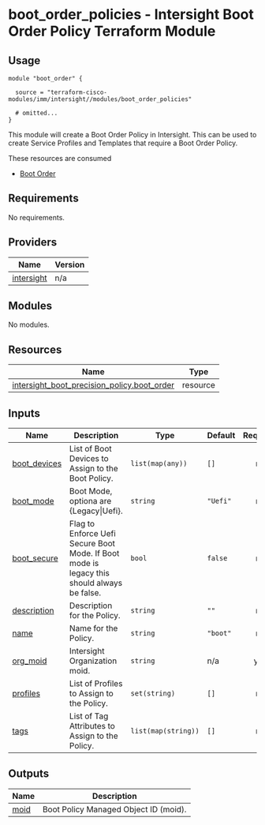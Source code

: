 # boot_order_policies - Intersight Boot Order Policy Terraform Module

## Usage

```hcl
module "boot_order" {

  source = "terraform-cisco-modules/imm/intersight//modules/boot_order_policies"

  # omitted...
}
```

This module will create a Boot Order Policy in Intersight.  This can be used to create Service Profiles and Templates that require a Boot Order Policy.  

These resources are consumed

* [Boot Order](https://registry.terraform.io/providers/CiscoDevNet/intersight/latest/docs/resources/boot_precision_policy)

<!-- BEGINNING OF PRE-COMMIT-TERRAFORM DOCS HOOK -->
## Requirements

No requirements.

## Providers

| Name | Version |
|------|---------|
| <a name="provider_intersight"></a> [intersight](#provider\_intersight) | n/a |

## Modules

No modules.

## Resources

| Name | Type |
|------|------|
| [intersight_boot_precision_policy.boot_order](https://registry.terraform.io/providers/CiscoDevNet/intersight/latest/docs/resources/boot_precision_policy) | resource |

## Inputs

| Name | Description | Type | Default | Required |
|------|-------------|------|---------|:--------:|
| <a name="input_boot_devices"></a> [boot\_devices](#input\_boot\_devices) | List of Boot Devices to Assign to the Boot Policy. | `list(map(any))` | `[]` | no |
| <a name="input_boot_mode"></a> [boot\_mode](#input\_boot\_mode) | Boot Mode, optiona are {Legacy\|Uefi}. | `string` | `"Uefi"` | no |
| <a name="input_boot_secure"></a> [boot\_secure](#input\_boot\_secure) | Flag to Enforce Uefi Secure Boot Mode.  If Boot mode is legacy this should always be false. | `bool` | `false` | no |
| <a name="input_description"></a> [description](#input\_description) | Description for the Policy. | `string` | `""` | no |
| <a name="input_name"></a> [name](#input\_name) | Name for the Policy. | `string` | `"boot"` | no |
| <a name="input_org_moid"></a> [org\_moid](#input\_org\_moid) | Intersight Organization moid. | `string` | n/a | yes |
| <a name="input_profiles"></a> [profiles](#input\_profiles) | List of Profiles to Assign to the Policy. | `set(string)` | `[]` | no |
| <a name="input_tags"></a> [tags](#input\_tags) | List of Tag Attributes to Assign to the Policy. | `list(map(string))` | `[]` | no |

## Outputs

| Name | Description |
|------|-------------|
| <a name="output_moid"></a> [moid](#output\_moid) | Boot Policy Managed Object ID (moid). |
<!-- END OF PRE-COMMIT-TERRAFORM DOCS HOOK -->
